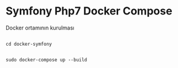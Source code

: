# Symfony Php7 Docker Compose

Docker ortamının kurulması

<code>
cd docker-symfony
  </code><br/>
<code>
sudo docker-compose up --build 
</code>
